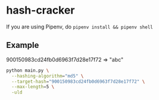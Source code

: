 # hash-cracker

If you are using Pipenv, do ```pipenv install && pipenv shell```

## Example 

900150983cd24fb0d6963f7d28e17f72 => "abc"

```bash
python main.py \
  --hashing-algorithm="md5" \
  --target-hash="900150983cd24fb0d6963f7d28e17f72" \
  --max-length=5 \
  -uld
```

